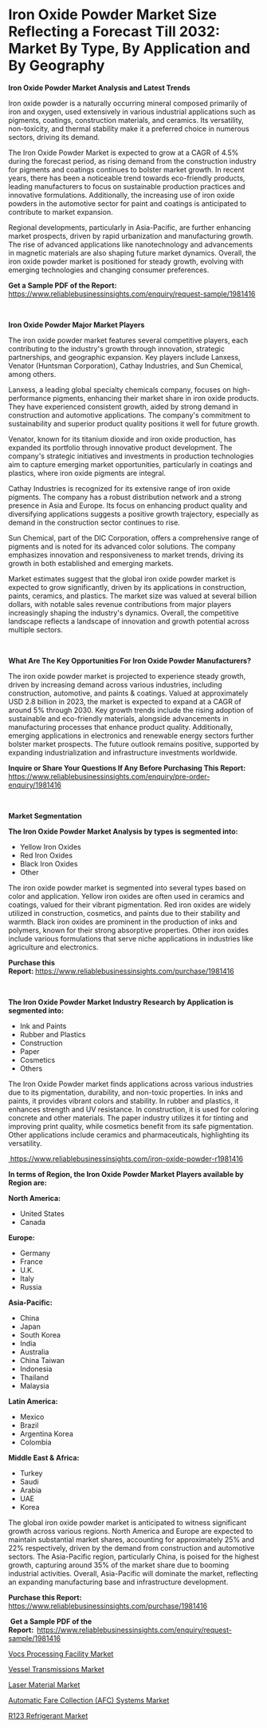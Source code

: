 <p><h1>Iron Oxide Powder Market Size Reflecting a Forecast Till 2032: Market By Type, By Application and By Geography</h1></p><p><strong>Iron Oxide Powder Market Analysis and Latest Trends</strong></p>
<p><p>Iron oxide powder is a naturally occurring mineral composed primarily of iron and oxygen, used extensively in various industrial applications such as pigments, coatings, construction materials, and ceramics. Its versatility, non-toxicity, and thermal stability make it a preferred choice in numerous sectors, driving its demand.</p><p>The Iron Oxide Powder Market is expected to grow at a CAGR of 4.5% during the forecast period, as rising demand from the construction industry for pigments and coatings continues to bolster market growth. In recent years, there has been a noticeable trend towards eco-friendly products, leading manufacturers to focus on sustainable production practices and innovative formulations. Additionally, the increasing use of iron oxide powders in the automotive sector for paint and coatings is anticipated to contribute to market expansion.</p><p>Regional developments, particularly in Asia-Pacific, are further enhancing market prospects, driven by rapid urbanization and manufacturing growth. The rise of advanced applications like nanotechnology and advancements in magnetic materials are also shaping future market dynamics. Overall, the iron oxide powder market is positioned for steady growth, evolving with emerging technologies and changing consumer preferences.</p></p>
<p><strong>Get a Sample PDF of the Report:&nbsp;</strong> <a href="https://www.reliablebusinessinsights.com/enquiry/request-sample/1981416?utm_campaign=1873&utm_medium=2&utm_source=Github&utm_content=ia&utm_term=30012025&utm_id=iron-oxide-powder">https://www.reliablebusinessinsights.com/enquiry/request-sample/1981416</a></p>
<p>&nbsp;</p>
<p><strong>Iron Oxide Powder Major Market Players</strong></p>
<p><p>The iron oxide powder market features several competitive players, each contributing to the industry's growth through innovation, strategic partnerships, and geographic expansion. Key players include Lanxess, Venator (Huntsman Corporation), Cathay Industries, and Sun Chemical, among others.</p><p>Lanxess, a leading global specialty chemicals company, focuses on high-performance pigments, enhancing their market share in iron oxide products. They have experienced consistent growth, aided by strong demand in construction and automotive applications. The company's commitment to sustainability and superior product quality positions it well for future growth.</p><p>Venator, known for its titanium dioxide and iron oxide production, has expanded its portfolio through innovative product development. The company's strategic initiatives and investments in production technologies aim to capture emerging market opportunities, particularly in coatings and plastics, where iron oxide pigments are integral.</p><p>Cathay Industries is recognized for its extensive range of iron oxide pigments. The company has a robust distribution network and a strong presence in Asia and Europe. Its focus on enhancing product quality and diversifying applications suggests a positive growth trajectory, especially as demand in the construction sector continues to rise.</p><p>Sun Chemical, part of the DIC Corporation, offers a comprehensive range of pigments and is noted for its advanced color solutions. The company emphasizes innovation and responsiveness to market trends, driving its growth in both established and emerging markets.</p><p>Market estimates suggest that the global iron oxide powder market is expected to grow significantly, driven by its applications in construction, paints, ceramics, and plastics. The market size was valued at several billion dollars, with notable sales revenue contributions from major players increasingly shaping the industry's dynamics. Overall, the competitive landscape reflects a landscape of innovation and growth potential across multiple sectors.</p></p>
<p>&nbsp;</p>
<p><strong>What Are The Key Opportunities For Iron Oxide Powder Manufacturers?</strong></p>
<p><p>The iron oxide powder market is projected to experience steady growth, driven by increasing demand across various industries, including construction, automotive, and paints & coatings. Valued at approximately USD 2.8 billion in 2023, the market is expected to expand at a CAGR of around 5% through 2030. Key growth trends include the rising adoption of sustainable and eco-friendly materials, alongside advancements in manufacturing processes that enhance product quality. Additionally, emerging applications in electronics and renewable energy sectors further bolster market prospects. The future outlook remains positive, supported by expanding industrialization and infrastructure investments worldwide.</p></p>
<p><strong>Inquire or Share Your Questions If Any Before Purchasing This Report:</strong> <a href="https://www.reliablebusinessinsights.com/enquiry/pre-order-enquiry/1981416?utm_campaign=1873&utm_medium=2&utm_source=Github&utm_content=ia&utm_term=30012025&utm_id=iron-oxide-powder">https://www.reliablebusinessinsights.com/enquiry/pre-order-enquiry/1981416</a></p>
<p>&nbsp;</p>
<p><strong>Market Segmentation</strong></p>
<p><strong>The Iron Oxide Powder Market Analysis by types is segmented into:</strong></p>
<p><ul><li>Yellow Iron Oxides</li><li>Red Iron Oxides</li><li>Black Iron Oxides</li><li>Other</li></ul></p>
<p><p>The iron oxide powder market is segmented into several types based on color and application. Yellow iron oxides are often used in ceramics and coatings, valued for their vibrant pigmentation. Red iron oxides are widely utilized in construction, cosmetics, and paints due to their stability and warmth. Black iron oxides are prominent in the production of inks and polymers, known for their strong absorptive properties. Other iron oxides include various formulations that serve niche applications in industries like agriculture and electronics.</p></p>
<p><strong>Purchase this Report:&nbsp;</strong><a href="https://www.reliablebusinessinsights.com/purchase/1981416?utm_campaign=1873&utm_medium=2&utm_source=Github&utm_content=ia&utm_term=30012025&utm_id=iron-oxide-powder">https://www.reliablebusinessinsights.com/purchase/1981416</a></p>
<p>&nbsp;</p>
<p><strong>The Iron Oxide Powder Market Industry Research by Application is segmented into:</strong></p>
<p><ul><li>Ink and Paints</li><li>Rubber and Plastics</li><li>Construction</li><li>Paper</li><li>Cosmetics</li><li>Others</li></ul></p>
<p><p>The Iron Oxide Powder market finds applications across various industries due to its pigmentation, durability, and non-toxic properties. In inks and paints, it provides vibrant colors and stability. In rubber and plastics, it enhances strength and UV resistance. In construction, it is used for coloring concrete and other materials. The paper industry utilizes it for tinting and improving print quality, while cosmetics benefit from its safe pigmentation. Other applications include ceramics and pharmaceuticals, highlighting its versatility.</p></p>
<p><a href="https://www.reliablebusinessinsights.com/iron-oxide-powder-r1981416?utm_campaign=1873&utm_medium=2&utm_source=Github&utm_content=ia&utm_term=30012025&utm_id=iron-oxide-powder">&nbsp;https://www.reliablebusinessinsights.com/iron-oxide-powder-r1981416</a></p>
<p><strong>In terms of Region, the Iron Oxide Powder Market Players available by Region are:</strong></p>
<p>
    <p> <strong> North America: </strong>
        <ul>
            <li>United States</li>
            <li>Canada</li>
        </ul>
        </p> 
    <p> <strong> Europe: </strong>
        <ul>
            <li>Germany</li>
            <li>France</li>
            <li>U.K.</li>
            <li>Italy</li>
            <li>Russia</li>
        </ul>
        </p> 
    <p> <strong> Asia-Pacific: </strong>
        <ul>
            <li>China</li>
            <li>Japan</li>
            <li>South Korea</li>
            <li>India</li>
            <li>Australia</li>
            <li>China Taiwan</li>
            <li>Indonesia</li>
            <li>Thailand</li>
            <li>Malaysia</li>
        </ul>
        </p> 
    <p> <strong> Latin America: </strong>
        <ul>
            <li>Mexico</li>
            <li>Brazil</li>
            <li>Argentina Korea</li>
            <li>Colombia</li>
        </ul>
        </p> 
    <p> <strong> Middle East & Africa: </strong>
        <ul>
            <li>Turkey</li>
            <li>Saudi</li>
            <li>Arabia</li>
            <li>UAE</li>
            <li>Korea</li>
        </ul>
    </p>
    </p>
<p><p>The global iron oxide powder market is anticipated to witness significant growth across various regions. North America and Europe are expected to maintain substantial market shares, accounting for approximately 25% and 22% respectively, driven by the demand from construction and automotive sectors. The Asia-Pacific region, particularly China, is poised for the highest growth, capturing around 35% of the market share due to booming industrial activities. Overall, Asia-Pacific will dominate the market, reflecting an expanding manufacturing base and infrastructure development.</p></p>
<p><strong>Purchase this Report: </strong><a href="https://www.reliablebusinessinsights.com/purchase/1981416?utm_campaign=1873&utm_medium=2&utm_source=Github&utm_content=ia&utm_term=30012025&utm_id=iron-oxide-powder">https://www.reliablebusinessinsights.com/purchase/1981416</a></p>
<p>&nbsp;<strong>Get a Sample PDF of the Report:&nbsp;&nbsp;</strong><a href="https://www.reliablebusinessinsights.com/enquiry/request-sample/1981416?utm_campaign=1873&utm_medium=2&utm_source=Github&utm_content=ia&utm_term=30012025&utm_id=iron-oxide-powder">https://www.reliablebusinessinsights.com/enquiry/request-sample/1981416</a></p>
<p><strong></strong></p>
<p><p><a href="https://www.linkedin.com/pulse/vocs-processing-facility-market-overview-2025-2032-projected-aepvc?utm_campaign=1873&utm_medium=2&utm_source=Github&utm_content=ia&utm_term=30012025&utm_id=iron-oxide-powder">Vocs Processing Facility Market</a></p><p><a href="https://www.linkedin.com/pulse/vessel-transmissions-market-study-report-includinginformation-cc2tc?utm_campaign=1873&utm_medium=2&utm_source=Github&utm_content=ia&utm_term=30012025&utm_id=iron-oxide-powder">Vessel Transmissions Market</a></p><p><a href="https://github.com/steidmindy199393/Market-Research-Report-List-1/blob/main/laser-material-market.md?utm_campaign=1873&utm_medium=2&utm_source=Github&utm_content=ia&utm_term=30012025&utm_id=iron-oxide-powder">Laser Material Market</a></p><p><a href="https://www.linkedin.com/pulse/key-drivers-automatic-fare-collection-afc-systems-markets-yutoc?utm_campaign=1873&utm_medium=2&utm_source=Github&utm_content=ia&utm_term=30012025&utm_id=iron-oxide-powder">Automatic Fare Collection (AFC) Systems Market</a></p><p><a href="https://github.com/dmitriyvo6rog/Market-Research-Report-List-1/blob/main/r123-refrigerant-market.md?utm_campaign=1873&utm_medium=2&utm_source=Github&utm_content=ia&utm_term=30012025&utm_id=iron-oxide-powder">R123 Refrigerant Market</a></p></p>